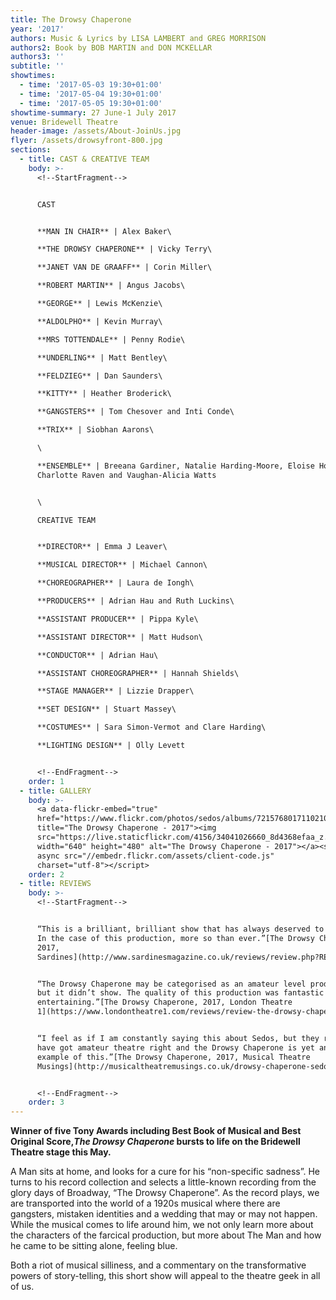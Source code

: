 ```yaml
---
title: The Drowsy Chaperone
year: '2017'
authors: Music & Lyrics by LISA LAMBERT and GREG MORRISON
authors2: Book by BOB MARTIN and DON MCKELLAR
authors3: ''
subtitle: ''
showtimes:
  - time: '2017-05-03 19:30+01:00'
  - time: '2017-05-04 19:30+01:00'
  - time: '2017-05-05 19:30+01:00'
showtime-summary: 27 June-1 July 2017
venue: Bridewell Theatre
header-image: /assets/About-JoinUs.jpg
flyer: /assets/drowsyfront-800.jpg
sections:
  - title: CAST & CREATIVE TEAM
    body: >-
      <!--StartFragment-->


      CAST


      **MAN IN CHAIR** | Alex Baker\

      **THE DROWSY CHAPERONE** | Vicky Terry\

      **JANET VAN DE GRAAFF** | Corin Miller\

      **ROBERT MARTIN** | Angus Jacobs\

      **GEORGE** | Lewis McKenzie\

      **ALDOLPHO** | Kevin Murray\

      **MRS TOTTENDALE** | Penny Rodie\

      **UNDERLING** | Matt Bentley\

      **FELDZIEG** | Dan Saunders\

      **KITTY** | Heather Broderick\

      **GANGSTERS** | Tom Chesover and Inti Conde\

      **TRIX** | Siobhan Aarons\

      \

      **ENSEMBLE** | Breeana Gardiner, Natalie Harding-Moore, Eloise Horton,
      Charlotte Raven and Vaughan-Alicia Watts


      \

      CREATIVE TEAM


      **DIRECTOR** | Emma J Leaver\

      **MUSICAL DIRECTOR** | Michael Cannon\

      **CHOREOGRAPHER** | Laura de Iongh\

      **PRODUCERS** | Adrian Hau and Ruth Luckins\

      **ASSISTANT PRODUCER** | Pippa Kyle\

      **ASSISTANT DIRECTOR** | Matt Hudson\

      **CONDUCTOR** | Adrian Hau\

      **ASSISTANT CHOREOGRAPHER** | Hannah Shields\

      **STAGE MANAGER** | Lizzie Drapper\

      **SET DESIGN** | Stuart Massey\

      **COSTUMES** | Sara Simon-Vermot and Clare Harding\

      **LIGHTING DESIGN** | Olly Levett


      <!--EndFragment-->
    order: 1
  - title: GALLERY
    body: >-
      <a data-flickr-embed="true"
      href="https://www.flickr.com/photos/sedos/albums/72157680171102106"
      title="The Drowsy Chaperone - 2017"><img
      src="https://live.staticflickr.com/4156/34041026660_8d4368efaa_z.jpg"
      width="640" height="480" alt="The Drowsy Chaperone - 2017"></a><script
      async src="//embedr.flickr.com/assets/client-code.js"
      charset="utf-8"></script>
    order: 2
  - title: REVIEWS
    body: >-
      <!--StartFragment-->


      “This is a brilliant, brilliant show that has always deserved to be seen.
      In the case of this production, more so than ever.”[The Drowsy Chaperone,
      2017,
      Sardines](http://www.sardinesmagazine.co.uk/reviews/review.php?REVIEW-Sedos-The%20Drowsy%20Chaperone&reviewsID=2838)


      “The Drowsy Chaperone may be categorised as an amateur level production,
      but it didn’t show. The quality of this production was fantastic and truly
      entertaining.”[The Drowsy Chaperone, 2017, London Theatre
      1](https://www.londontheatre1.com/reviews/review-the-drowsy-chaperone-bridewell-theatre/)


      “I feel as if I am constantly saying this about Sedos, but they really
      have got amateur theatre right and the Drowsy Chaperone is yet another
      example of this.”[The Drowsy Chaperone, 2017, Musical Theatre
      Musings](http://musicaltheatremusings.co.uk/drowsy-chaperone-sedos)


      <!--EndFragment-->
    order: 3
---
```

**Winner of five Tony Awards including Best Book of Musical and Best Original Score,*The Drowsy Chaperone* bursts to life on the Bridewell Theatre stage this May.**

A Man sits at home, and looks for a cure for his “non-specific sadness”. He turns to his record collection and selects a little-known recording from the glory days of Broadway, “The Drowsy Chaperone”. As the record plays, we are transported into the world of a 1920s musical where there are gangsters, mistaken identities and a wedding that may or may not happen. While the musical comes to life around him, we not only learn more about the characters of the farcical production, but more about The Man and how he came to be sitting alone, feeling blue.

Both a riot of musical silliness, and a commentary on the transformative powers of story-telling, this short show will appeal to the theatre geek in all of us.
